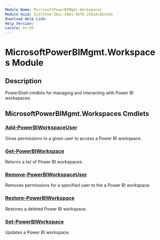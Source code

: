 ```yaml
---
Module Name: MicrosoftPowerBIMgmt.Workspaces
Module Guid: 3137355e-2bac-4061-9bfb-25b18c8bce9a
Download Help Link:
Help Version:
Locale: en-US
---
```


# MicrosoftPowerBIMgmt.Workspaces Module
## Description
PowerShell cmdlets for managing and interacting with Power BI workspaces.

## MicrosoftPowerBIMgmt.Workspaces Cmdlets
### [Add-PowerBIWorkspaceUser](Add-PowerBIWorkspaceUser.md)
Gives permissions to a given user to access a Power BI workspace.

### [Get-PowerBIWorkspace](Get-PowerBIWorkspace.md)
Returns a list of Power BI workspaces.

### [Remove-PowerBIWorkspaceUser](Remove-PowerBIWorkspaceUser.md)
Removes permissions for a specified user to the a Power BI workspace.

### [Restore-PowerBIWorkspace](Restore-PowerBIWorkspace.md)
Restores a deleted Power BI workspace.

### [Set-PowerBIWorkspace](Set-PowerBIWorkspace.md)
Updates a Power BI workspace.
